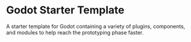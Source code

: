 # Godot Starter Template
A starter template for Godot containing a variety of plugins, components, and modules to help reach the prototyping phase faster.
